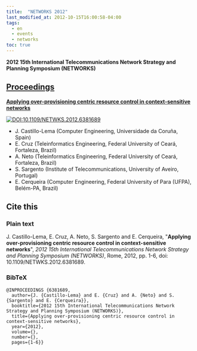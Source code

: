 ```yaml
---
title:  "NETWORKS 2012"
last_modified_at: 2012-10-15T16:00:58-04:00
tags:
  - en
  - events
  - networks
toc: true
---
```


**2012 15th International Telecommunications Network Strategy and Planning Symposium (NETWORKS)**

## [Proceedings](https://ieeexplore.ieee.org/xpl/conhome/6365888/proceeding)

[**Applying over-provisioning centric resource control in context-sensitive networks**](https://ieeexplore.ieee.org/document/6825100)

[![DOI:10.1109/NETWKS.2012.6381689](https://zenodo.org/badge/DOI/10.1109/NETWKS.2012.6381689.svg)](https://doi.org/10.1109/NETWKS.2012.6381689)

 - J. Castillo-Lema (Computer Engineering, Universidade da Coruña, Spain)
 - E. Cruz (Teleinformatics Engineering, Federal University of Ceará, Fortaleza, Brazil)
 - A. Neto (Teleinformatics Engineering, Federal University of Ceará, Fortaleza, Brazil)
 - S. Sargento (Institute of Telecommunications, University of Aveiro, Portugal)
 - E. Cerqueira (Computer Engineering, Federal University of Para (UFPA), Belém-PA, Brazil)

## Cite this

### Plain text

J. Castillo-Lema, E. Cruz, A. Neto, S. Sargento and E. Cerqueira, "**Applying over-provisioning centric resource control in context-sensitive networks**", *2012 15th International Telecommunications Network Strategy and Planning Symposium (NETWORKS)*, Rome, 2012, pp. 1-6, doi: 10.1109/NETWKS.2012.6381689.

### BibTeX

```
@INPROCEEDINGS {6381689,
  author={J. {Castillo-Lema} and E. {Cruz} and A. {Neto} and S. {Sargento} and E. {Cerqueira}},
  booktitle={2012 15th International Telecommunications Network Strategy and Planning Symposium (NETWORKS)}, 
  title={Applying over-provisioning centric resource control in context-sensitive networks}, 
  year={2012},
  volume={},
  number={},
  pages={1-6}}
```  
